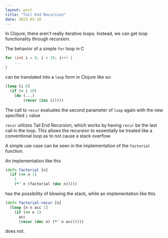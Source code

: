 ```yaml
---
layout: post
title: "Tail End Recursion"
date: 2023-05-10
---
```

In Clojure, there aren't really iterative loops. Instead, we can get
loop functionality through recursion.

The behavior of a simple `for` loop in C

```c
for (int i = 0; i < 10; i++) {
    ...
}
   ```

can be translated into a `loop` form in Clojure like so:

```clojure
(loop [i 0]
  (if (< i 10)
    (do (...)
        (recur (inc i)))))
```

The call to `recur` evaluates the second parameter of `loop` again with the
new specified `i` value

`recur` utilizes Tail End Recursion, which works by having `recur` be the last
call in the loop. This allows the recursion to essentially be treated like
a conventional loop as to not cause a stack overflow.

A simple use case can be seen in the implementation of the `factorial` function.

An implementation like this
```clojure
(defn factorial [n]
  (if (<= n 1)
    1
    (*' n (factorial (dec n)))))
   ```
has the possibility of blowing the stack, while an implementation like this
```clojure
(defn factorial-recur [n]
  (loop [n n acc 1]
    (if (<= n 1)
      acc
      (recur (dec n) (*' n acc)))))
```
does not.